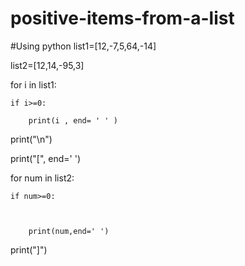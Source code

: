 # positive-items-from-a-list
#Using python
list1=[12,-7,5,64,-14]

list2=[12,14,-95,3]

for i in list1:

    if i>=0:

        print(i , end= ' ' )

print("\n") 

print("[", end=' ')

for num in list2:

    

    if num>=0:

    

        print(num,end=' ')

print("]")

# 
